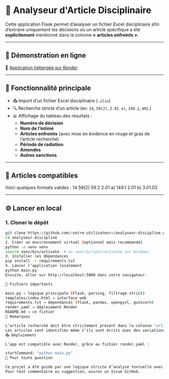 # 🧾 Analyseur d'Article Disciplinaire

Cette application Flask permet d’analyser un fichier Excel disciplinaire afin d’extraire uniquement les décisions où un article spécifique a été **explicitement** mentionné dans la colonne **« articles enfreints »**.

---

## 🚀 Démonstration en ligne

🔗 [Application hébergée sur Render](https://analyseur-discipline.onrender.com)

---

## 📂 Fonctionnalité principale

- 📤 Import d’un fichier Excel disciplinaire (`.xlsx`)
- 🔍 Recherche stricte d’un article (ex: `14`, `59(2)`, `2.01 a)`, `149.1`, etc.)
- 📊 Affichage du tableau des résultats :
  - **Numéro de décision**
  - **Nom de l’intimé**
  - **Articles enfreints** (avec mise en évidence en rouge et gras de l’article recherché)
  - **Période de radiation**
  - **Amendes**
  - **Autres sanctions**

---

## 🧪 Articles compatibles

Voici quelques formats valides :
14
59(2)
59.2
2.01 a)
149.1
2.01 b)
3.01.02

---

## ⚙️ Lancer en local

### 1. Cloner le dépôt

```bash
git clone https://github.com/<votre-utilisateur>/analyseur-discipline.git
cd analyseur-discipline
2. Créer un environnement virtuel (optionnel mais recommandé)
python -m venv venv
source venv/bin/activate  # ou venv\Scripts\activate sur Windows
3. Installer les dépendances
pip install -r requirements.txt
4. Lancer l’application localement
python main.py
Ensuite, aller sur http://localhost:5000 dans votre navigateur.

🧾 Fichiers importants

main.py → logique principale (Flask, parsing, filtrage strict)
templates/index.html → interface web
requirements.txt → dépendances (flask, pandas, openpyxl, gunicorn)
render.yaml → déploiement Render
README.md → ce fichier
📌 Remarques

L’article recherché doit être strictement présent dans la colonne "articles enfreints"
Les articles sont identifiés même s’ils sont écrits avec des variations (Art. 59(2), ART 59.2, art 59(2)…)
📤 Déploiement

L’app est compatible avec Render, grâce au fichier render.yaml :

startCommand: "python main.py"
📩 Pour toute question

Ce projet a été guidé par une logique stricte d’analyse textuelle avec validation étape par étape.
Pour tout commentaire ou suggestion, ouvrez un Issue GitHub.

